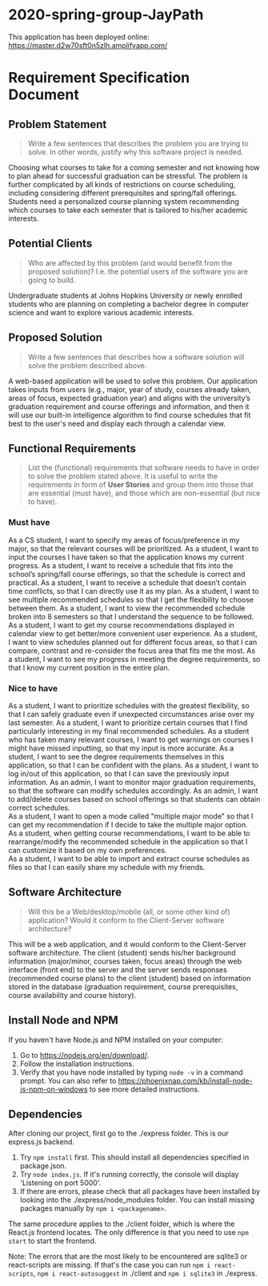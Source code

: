 # 2020-spring-group-JayPath

This application has been deployed online: https://master.d2w70sft0n5zlh.amplifyapp.com/

# Requirement Specification Document

## Problem Statement

> Write a few sentences that describes the problem you are trying to solve. In other words, justify why this software project is needed.

Choosing what courses to take for a coming semester and not knowing how to plan ahead for successful graduation can be stressful. The problem is further complicated by all kinds of restrictions on course scheduling, including considering different prerequisites and spring/fall offerings. Students need a personalized course planning system recommending which courses to take each semester that is tailored to his/her academic interests.


## Potential Clients
> Who are affected by this problem (and would benefit from the proposed solution)? I.e. the potential users of the software you are going to build.

Undergraduate students at Johns Hopkins University or newly enrolled students who are planning on completing a bachelor degree in computer science and want to explore various academic interests.

## Proposed Solution
> Write a few sentences that describes how a software solution will solve the problem described above.

A web-based application will be used to solve this problem. Our application takes inputs from users (e.g., major, year of study, courses already taken, areas of focus, expected graduation year) and aligns with the university’s graduation requirement and course offerings and information, and then it will use our built-in intelligence algorithm to find course schedules that fit best to the user's need and display each through a calendar view.

## Functional Requirements
> List the (functional) requirements that software needs to have in order to solve the problem stated above. It is useful to write the requirements in form of **User Stories** and group them into those that are essential (must have), and those which are non-essential (but nice to have).


### Must have
As a CS student, I want to specify my areas of focus/preference in my major, so that the relevant courses will be prioritized.
As a student, I want to input the courses I have taken so that the application knows my current progress.
As a student, I want to receive a schedule that fits into the school’s spring/fall course offerings, so that the schedule is correct and practical.
As a student, I want to receive a schedule that doesn’t contain time conflicts, so that I can directly use it as my plan.
As a student, I want to see multiple recommended schedules so that I get the flexibility to choose between them.
As a student, I want to view the recommended schedule broken into 8 semesters so that I understand the sequence to be followed.
As a student, I want to get my course recommendations displayed in calendar view to get better/more convenient user experience.
As a student, I want to view schedules planned out for different focus areas, so that I can compare, contrast and re-consider the focus area that fits me the most.
As a student, I want to see my progress in meeting the degree requirements, so that I know my current position in the entire plan.  

### Nice to have
As a student, I want to prioritize schedules with the greatest flexibility, so that I can safely graduate even if unexpected circumstances arise over my last semester.
As a student, I want to prioritize certain courses that I find particularly interesting in my final recommended schedules.
As a student who has taken many relevant courses, I want to get warnings on courses I might have missed inputting, so that my input is more accurate.
As a student, I want to see the degree requirements themselves in this application, so that I can be confident with the plans.
As a student, I want to log in/out of this application, so that I can save the previously input information.
As an admin, I want to monitor major graduation requirements, so that the software can modify schedules accordingly.
As an admin, I want to add/delete courses based on school offerings so that students can obtain correct schedules.  
As a student, I want to open a mode called "multiple major mode" so that I can get my recommendation if I decide to take the multiple major option.  
As a student, when getting course recommendations, I want to be able to rearrange/modify the recommended schedule in the application so that I can customize it based on my own preferences.  
As a student, I want to be able to import and extract course schedules as files so that I can easily share my schedule with my friends.

## Software Architecture
> Will this be a Web/desktop/mobile (all, or some other kind of) application? Would it conform to the Client-Server software architecture?

This will be a web application, and it would conform to the Client-Server software architecture. The client (student) sends his/her background information (major/minor, courses taken, focus areas) through the web interface (front end) to the server and the server sends responses (recommended course plans) to the client (student) based on information stored in the database (graduation requirement, course prerequisites, course availability and course history). 


## Install Node and NPM

If you haven't have Node.js and NPM installed on your computer:

1. Go to https://nodejs.org/en/download/.
2. Follow the installation instructions.
3. Verify that you have node installed by typing `node -v` in a command prompt.
   You can also refer to https://phoenixnap.com/kb/install-node-js-npm-on-windows to see more detailed instructions.

## Dependencies

After cloning our project, first go to the ./express folder. This is our express.js backend.

1. Try `npm install` first. This should install all dependencies specified in package.json.
2. Try `node index.js`. If it's running correctly, the console will display 'Listening on port 5000'.
3. If there are errors, please check that all packages have been installed by looking into the ./express/node_modules folder. You can install missing packages manually by `npm i <packagename>`.

The same procedure applies to the ./client folder, which is where the React.js frontend locates. The only difference is that you need to use `npm start` to start the frontend.

Note: The errors that are the most likely to be encountered are sqlite3 or react-scripts are missing. If that's the case you can run `npm i react-scripts`, `npm i react-autosuggest` in ./client and `npm i sqlite3` in ./express.
